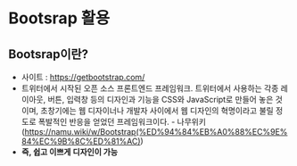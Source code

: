 # Bootsrap 활용

## Bootsrap이란?
- 사이트 : https://getbootstrap.com/
- 트위터에서 시작된 오픈 소스 프론트엔드 프레임워크. 트위터에서 사용하는 각종 레이아웃, 버튼, 입력창 등의 디자인과 기능을 CSS와 JavaScript로 만들어 놓은 것이며, 초창기에는 웹 디자이너나 개발자 사이에서 웹 디자인의 혁명이라고 불릴 정도로 폭발적인 반응을 얻었던 프레임워크이다. - 나무위키(https://namu.wiki/w/Bootstrap(%ED%94%84%EB%A0%88%EC%9E%84%EC%9B%8C%ED%81%AC))
- **즉, 쉽고 이쁘게 디자인이 가능**

